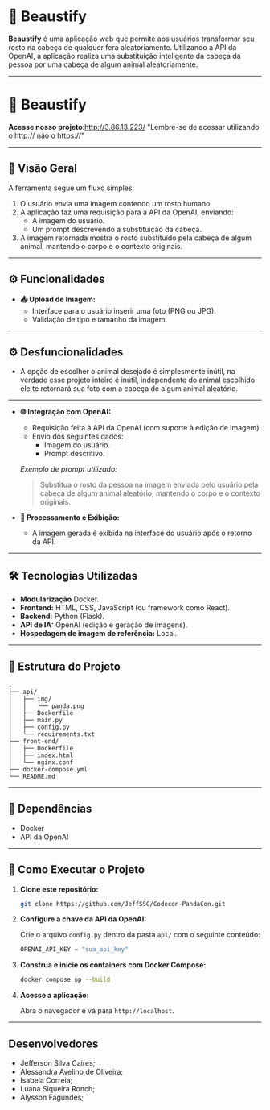 # 🐼 Beaustify

**Beaustify** é uma aplicação web que permite aos usuários transformar seu rosto na cabeça de qualquer fera aleatoriamente. Utilizando a API da OpenAI, a aplicação realiza uma substituição inteligente da cabeça da pessoa por uma cabeça de algum animal aleatoriamente.

---

# 🐼 Beaustify

**Acesse nosso projeto**:http://3.86.13.223/ "Lembre-se de acessar utilizando o http:// não o https://"

---

## 📌 Visão Geral

A ferramenta segue um fluxo simples:

1. O usuário envia uma imagem contendo um rosto humano.
2. A aplicação faz uma requisição para a API da OpenAI, enviando:
   - A imagem do usuário.
   - Um prompt descrevendo a substituição da cabeça.
3. A imagem retornada mostra o rosto substituído pela cabeça de algum animal, mantendo o corpo e o contexto originais.

---

## ⚙️ Funcionalidades

- **📤 Upload de Imagem:**
  - Interface para o usuário inserir uma foto (PNG ou JPG).
  - Validação de tipo e tamanho da imagem.

---

## ⚙️ Desfuncionalidades

- A opção de escolher o animal desejado é simplesmente inútil, na verdade esse projeto inteiro é inútil, independente do animal escolhido ele te retornará sua foto com a cabeça de algum animal aleatório.

---

- **🌐 Integração com OpenAI:**
  - Requisição feita à API da OpenAI (com suporte à edição de imagem).
  - Envio dos seguintes dados:
    - Imagem do usuário.
    - Prompt descritivo.

  *Exemplo de prompt utilizado:*
  > Substitua o rosto da pessoa na imagem enviada pelo usuário pela cabeça de algum animal aleatório, mantendo o corpo e o contexto originais.

- **🎨 Processamento e Exibição:**
  - A imagem gerada é exibida na interface do usuário após o retorno da API.

---

## 🛠️ Tecnologias Utilizadas

- **Modularização** Docker.
- **Frontend:** HTML, CSS, JavaScript (ou framework como React).
- **Backend:** Python (Flask).
- **API de IA:** OpenAI (edição e geração de imagens).
- **Hospedagem de imagem de referência:** Local.

---

## 📁 Estrutura do Projeto

```
.
├── api/
│   ├── img/
│   │   └── panda.png
│   ├── Dockerfile
│   ├── main.py
│   ├── config.py
│   └── requirements.txt
├── front-end/
│   ├── Dockerfile
│   ├── index.html
│   └── nginx.conf
├── docker-compose.yml
└── README.md
```

---

## 🧰 Dependências

- Docker
- API da OpenAI

---

## 🚀 Como Executar o Projeto

1. **Clone este repositório:**

   ```bash
   git clone https://github.com/JeffSSC/Codecon-PandaCon.git
   ```

2. **Configure a chave da API da OpenAI:**

   Crie o arquivo `config.py` dentro da pasta `api/` com o seguinte conteúdo:

   ```python
   OPENAI_API_KEY = "sua_api_key"
   ```

3. **Construa e inicie os containers com Docker Compose:**

   ```bash
   docker compose up --build
   ```

4. **Acesse a aplicação:**

   Abra o navegador e vá para `http://localhost`.

---

## Desenvolvedores

- Jefferson Silva Caires;
- Alessandra Avelino de Oliveira;
- Isabela Correia;
- Luana Siqueira Ronch;
- Alysson Fagundes;

